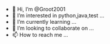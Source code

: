 - 👋 Hi, I’m @Groot2001
- 👀 I’m interested in python,java,test ...
- 🌱 I’m currently learning ...
- 💞️ I’m looking to collaborate on ...
- 📫 How to reach me ...

<!---
Groot2001/Groot2001 is a ✨ special ✨ repository because its `README.md` (this file) appears on your GitHub profile.
You can click the Preview link to take a look at your changes.
--->
